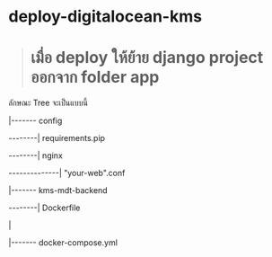 # deploy-digitalocean-kms

> #  เมื่อ deploy ให้ย้าย django project ออกจาก folder app 

ลักษณะ Tree จะเป็นแบบนี้ 

|------- config

--------| requirements.pip

--------| nginx

--------------| "your-web".conf



|------- kms-mdt-backend

--------| Dockerfile

|

|------- docker-compose.yml
